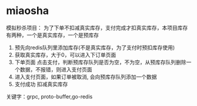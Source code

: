 # miaosha
模拟秒杀项目：
为了下单不扣减真实库存，支付完成才扣真实库存，本项目库存有两种，一个是真实库存，一个是预库存
1. 预先向redis队列里添加库存(不是真实库存，为了支付时预扣库存使用)
2. 获取真实库存，大于0，可以进入下订单页面
3. 下单页面 点击支付，判断预库存队列是否为空，不为空，从预库存队列删除一个数据，不报错，则进入支付页面
4. 进入支付页面，如果订单被取消, 会向预库存队列添加一个数据
5. 支付成功  扣减真实库存

关键字：grpc, proto-buffer,go-redis
